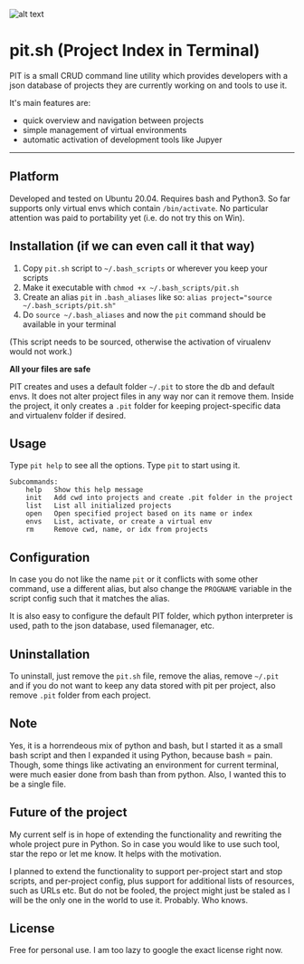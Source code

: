 ![alt text](https://repository-images.githubusercontent.com/431926729/f90934d5-9f08-441c-8018-ee86999ad8b9)

# pit.sh (Project Index in Terminal)

PIT is a small CRUD command line utility which provides developers with a
json database of projects they are currently working on and tools to use it.

It's main features are:

* quick overview and navigation between projects
* simple management of virtual environments
* automatic activation of development tools like Jupyer
----

## Platform

Developed and tested on Ubuntu 20.04. Requires bash and Python3.
So far supports only virtual envs which contain `/bin/activate`.
No particular attention was paid to portability yet (i.e. do not try this on Win).

## Installation (if we can even call it that way)

1. Copy `pit.sh` script to `~/.bash_scripts` or wherever you keep your scripts
1. Make it executable with `chmod +x ~/.bash_scripts/pit.sh`
1. Create an alias `pit` in `.bash_aliases` like so:
`alias project="source ~/.bash_scripts/pit.sh"`
1. Do `source ~/.bash_aliases` and now the `pit` command should
be available in your terminal

(This script needs to be sourced, otherwise the activation of virualenv would not work.)

**All your files are safe**

PIT creates and uses a default folder `~/.pit` to store the db and default envs.
It does not alter project files in any way nor can it remove them.
Inside the project, it only creates a `.pit` folder for keeping project-specific
data and virtualenv folder if desired.

## Usage

Type `pit help` to see all the options. Type `pit` to start using it.
```
Subcommands:
    help   Show this help message
    init   Add cwd into projects and create .pit folder in the project
    list   List all initialized projects
    open   Open specified project based on its name or index
    envs   List, activate, or create a virtual env
    rm     Remove cwd, name, or idx from projects
```

## Configuration

In case you do not like the name `pit` or it conflicts with some other command,
use a different alias, but also change the `PROGNAME` variable in the script
config such that it matches the alias.

It is also easy to configure the default PIT folder, which python interpreter
is used, path to the json database, used filemanager, etc.

## Uninstallation

To uninstall, just remove the `pit.sh` file, remove the alias, remove `~/.pit`
and if you do not want to keep any data stored with pit per project, also remove
`.pit` folder from each project.

## Note
Yes, it is a horrendeous mix of python and bash, but I started it as a small
bash script and then I expanded it using Python, because bash = pain.
Though, some things like activating an environment for current terminal,
were much easier done from bash than from python. Also, I wanted this to be a
single file.

## Future of the project
My current self is in hope of extending the functionality and rewriting the whole
project pure in Python. So in case you would like to use such tool, star the
repo or let me know. It helps with the motivation.  

I planned to extend the functionality to support per-project start and stop scripts,
and per-project config, plus support for additional lists of resources, such as URLs etc.
But do not be fooled, the project might just be staled as I will be the only
one in the world to use it. Probably. Who knows.

## License

Free for personal use. I am too lazy to google the exact license right now.
